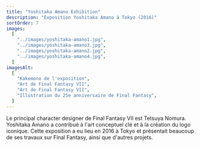 ```yaml
---
title: "Yoshitaka Amano Exhibition"
description: "Exposition Yoshitaka Amano à Tokyo (2016)"
sortOrder: 7
images:
  [
    "../images/yoshitaka-amano1.jpg",
    "../images/yoshitaka-amano3.jpg",
    "../images/yoshitaka-amano2.jpg",
    "../images/yoshitaka-amano4.jpg",
  ]
imagesAlt:
  [
    "Kakemono de l'exposition",
    "Art de Final Fantasy VII",
    "Art de Final Fantasy VII",
    "Illustration du 25e anniversaire de Final Fantasy",
  ]
---
```


Le principal character designer de Final Fantasy VII est Tetsuya Nomura. Yoshitaka Amano a contribué à l'art conceptuel clé et à la création du logo iconique. Cette exposition a eu lieu en 2016 à Tokyo et présentait beaucoup de ses travaux sur Final Fantasy, ainsi que d'autres projets.
